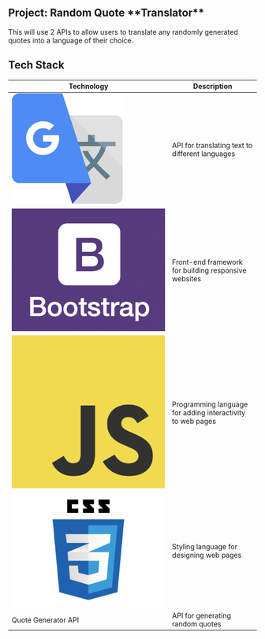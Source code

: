 
<section>
	<h2>Project: Random Quote **Translator**</h2>
	<p>This will use 2 APIs to allow users to translate any randomly generated quotes into a language of their choice.</p>
</section>


  <section>
	<h2>Tech Stack</h2>
  </section>
  <table>
    <thead>
      <tr>
        <th>Technology</th>
        <th>Description</th>
      </tr>
    </thead>
    <tbody>
      <tr>
        <td><img src="google_translate_api.png" alt="Google Translate API"></td>
        <td>API for translating text to different languages</td>
      </tr>
      <tr>
        <td><img src="bootstrap-logo.png" alt="Bootstrap"></td>
        <td>Front-end framework for building responsive websites</td>
      </tr>
      <tr>
        <td><img src="JavaScript-logo.png" alt="JavaScript"></td>
        <td>Programming language for adding interactivity to web pages</td>
      </tr>
      <tr>
        <td><img src="css_3_logo.png" alt="CSS"></td>
        <td>Styling language for designing web pages</td>
      </tr>
      <tr>
        <td>Quote Generator API</td>
        <td>API for generating random quotes</td>
      </tr>
    </tbody>
  </table>